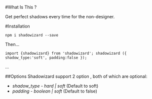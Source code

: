 #What Is This ?

Get perfect shadows every time for the non-designer.

#Installation

`npm i shadowizard --save`

Then... 

`import {shadowizard} from 'shadowizard';
 shadowizard ({
 shadow_type:'soft',
 padding:false
 });
`

...

##Options
Shadowizard support 2 option , both of which are optional:

* *shadow_type* - _hard | soft_ (Default to soft) 
* *padding* - _boolean | soft_ (Default to false) 